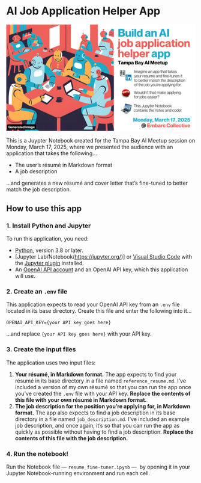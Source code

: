 # AI Job Application Helper App

![](./images/build_ai_job_application_helper_app.png)

This is a Juypter Notebook created for the Tampa Bay AI Meetup session on Monday, March 17, 2025, where we presented the audience with an application that takes the following...

- The user’s résumé in Markdown format
- A job description

...and generates a new résumé and cover letter that’s fine-tuned to better match the job description.


## How to use this app

### 1. Install Python and Jupyter
To run this application, you need:

- [Python](https://www.python.org/), version 3.8 or later.
- [Jupyter Lab/Notebook(https://jupyter.org/)] or [Visual Studio Code](https://code.visualstudio.com/) with the [Jupyter plugin](https://code.visualstudio.com/docs/datascience/jupyter-notebooks) installed.
- An [OpenAI API account](https://platform.openai.com/docs/overview) and an OpenAI API key, which this application will use.

### 2. Create an `.env` file
This application expects to read your OpenAI API key from an `.env` file located in its base directory. Create this file and enter the following into it...

```
OPENAI_API_KEY={your API key goes here}
```

...and replace `{your API key goes here}` with your API key.

### 3. Create the input files
The application uses two input files:

1. **Your résumé, in Markdown format.** The app expects to find your résumé in its base directory in a file named `reference_resume.md`. I’ve included a version of my own résumé so that you can run the app once you’ve created the `.env` file with your API key. **Replace the contents of this file with your own résumé in Markdown format.**
2. **The job description for the position you’re applying for, in Markdown format.** The app also expects to find a job description in its base directory in a file named `job_description.md`. I’ve included an example job description, and once again, it’s so that you can run the app as quickly as possible without having to find a job description. **Replace the contents of this file with the job description.**

### 4. Run the notebook!
Run the Notebook file — `resume fine-tuner.ipynb` —  by opening it in your Jupyter Notebook-running environment and run each cell.